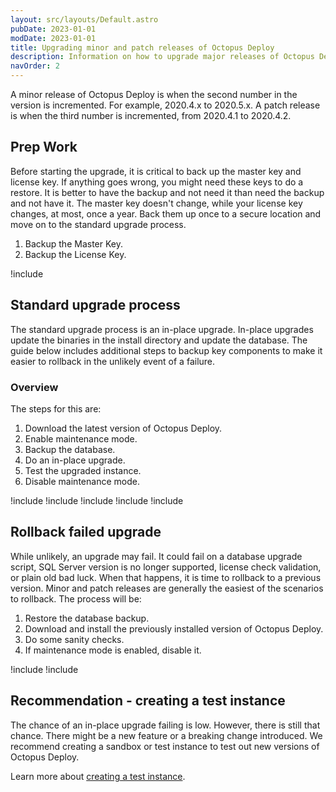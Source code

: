 ```yaml
---
layout: src/layouts/Default.astro
pubDate: 2023-01-01
modDate: 2023-01-01
title: Upgrading minor and patch releases of Octopus Deploy
description: Information on how to upgrade major releases of Octopus Deploy.
navOrder: 2
---
```


A minor release of Octopus Deploy is when the second number in the version is incremented.  For example, 2020.4.x to 2020.5.x.  A patch release is when the third number is incremented, from 2020.4.1 to 2020.4.2.

## Prep Work

Before starting the upgrade, it is critical to back up the master key and license key.  If anything goes wrong, you might need these keys to do a restore.  It is better to have the backup and not need it than need the backup and not have it.  The master key doesn't change, while your license key changes, at most, once a year.  Back them up once to a secure location and move on to the standard upgrade process.

1. Backup the Master Key.
1. Backup the License Key.

!include <upgrade-octopus-backup-master-key>

## Standard upgrade process

The standard upgrade process is an in-place upgrade.  In-place upgrades update the binaries in the install directory and update the database.  The guide below includes additional steps to backup key components to make it easier to rollback in the unlikely event of a failure.

### Overview

The steps for this are:

1. Download the latest version of Octopus Deploy.
1. Enable maintenance mode.
1. Backup the database.
1. Do an in-place upgrade.
1. Test the upgraded instance.
1. Disable maintenance mode.

!include <upgrade-download-latest-version>
!include <upgrade-octopus-backup-database>
!include <upgrade-inplace-upgrade>
!include <upgrade-testing-upgraded-instance>
!include <upgrade-high-availability>

## Rollback failed upgrade

While unlikely, an upgrade may fail.  It could fail on a database upgrade script, SQL Server version is no longer supported, license check validation, or plain old bad luck.  When that happens, it is time to rollback to a previous version.  Minor and patch releases are generally the easiest of the scenarios to rollback.  The process will be:

1. Restore the database backup.
1. Download and install the previously installed version of Octopus Deploy.
1. Do some sanity checks.
1. If maintenance mode is enabled, disable it.

!include <upgrade-restore-backup>
!include <upgrade-find-previous-version>

## Recommendation - creating a test instance

The chance of an in-place upgrade failing is low.  However, there is still that chance.  There might be a new feature or a breaking change introduced.  We recommend creating a sandbox or test instance to test out new versions of Octopus Deploy.

Learn more about [creating a test instance](/docs/administration/upgrading/guide/creating-test-instance/).